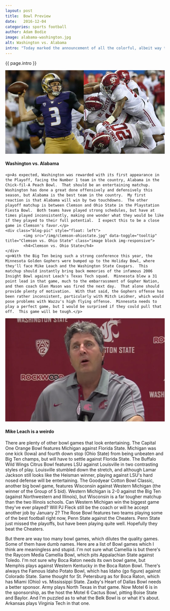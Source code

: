```yaml
---
layout: post
title:  Bowl Preview
date:   2016-12-04
categories: sports football
author: Adam Bodie
image: alabama-washington.jpg
alt: Washington vs. Alabama
intro: "Today marked the announcement of all the colorful, albeit way too many, bowl games, most notably the College Football Playoff and New Year's Six games.  The Oregon Ducks weren't eligible, but the Gophers were, so I'll only have one game I need to watch.  Here are my thoughts on the more exciting bowls and playoffs."
---
```

<div class="article">
<p> {{ page.intro }}</p>
<div class="blog-pic">
		<img src="/img/alabama-washington.jpg" data-toggle="tooltip" title="Washington vs. Alabama" class="image block img-responsive">
		<h4>Washington vs. Alabama</h4>
</div>

    <p>As expected, Washington was rewarded with its first appearance in the Playoff, facing the Number 1 team in the country, Alabama in the Chick-fil-A Peach Bowl.  That should be an entertaining matchup.  Washington has done a great done offensively and defensively this season, but Alabama is the best team in the country.  My first reaction is that Alabama will win by two touchdowns.  The other playoff matchup is between Clemson and Ohio State in the Playstation Fiesta Bowl.  Both teams have played strong schedules, but have at times played inconsistently, making one wonder what they would be like if they played to their full potential.  I expect this to be a close game in Clemson's favor.</p>
    <div class="blog-pic" style="float: left">
    		<img src="/img/clemson-ohiostate.jpg" data-toggle="tooltip" title="Clemson vs. Ohio State" class="image block img-responsive">
    		<h4>Clemson vs. Ohio State</h4>
    </div>
    <p>With the Big Ten being such a strong conference this year, the Minnesota Golden Gophers were bumped up to the Holiday Bowl, where they'll face Mike Leach and the Washington State Cougars.  This matchup should instantly bring back memories of the infamous 2006 Insight Bowl against Leach's Texas Tech squad.  Minnesota blew a 31 point lead in that game, much to the embarrassment of Gopher Nation, and then coach Glen Mason was fired the next day.  That alone should provide plenty of motivation.  With that said, the Gophers offense has been rather inconsistent, particularly with Mitch Leidner, which would pose problems with Wazzu's high flying offense.  Minnesota needs to play a perfect game, but I would be surprised if they could pull that off.  This game will be tough.</p>
<div class="blog-pic">
		<img src="/img/mike-leach.jpg" data-toggle="tooltip" title="Mike Leach" class="image block img-responsive">
		<h4>Mike Leach is a weirdo</h4>
</div>
    <p>There are plenty of other bowl games that look entertaining.  The Capital One Orange Bowl features Michigan against Florida State.  Michigan was one kick (Iowa) and fourth down stop (Ohio State) from being unbeaten and Big Ten champs, but will have to settle against Florida State.  The Buffalo Wild Wings Citrus Bowl features LSU against Louisville in two contrasting styles of play.  Louisville stumbled down the stretch, and although Lamar Jackson still looks like the Heisman winner, playing against LSU's hard nosed defense will be entertaining.  The Goodyear Cotton Bowl Classic, another big bowl game, features Wisconsin against Western Michigan (the winner of the Group of 5 bid).  Western Michigan is 2-0 against the Big Ten (against Northwestern and Illinois), but Wisconsin is a far tougher matchup than the two Illinois schools.  Can Western Michigan win the biggest game they've ever played?  Will PJ Fleck still be the coach or will he accept another job by January 2?  The Rose Bowl features two teams playing some of the best football right now, Penn State against the Cheaters.  Penn State just missed the playoffs, but have been playing quite well.  Hopefully they beat the Cheaters.</p>

<p>But there are way too many bowl games, which dilutes the quality games.  Some of them have dumb names.  Here are a list of Bowl games which I think are meaningless and stupid.  I'm not sure what Camellia is but there's the Raycom Media Camellia Bowl, which pits Appalachian State against Toledo.  I'm not sure why Boca Raton needs its own bowl game, but Memphis plays against Western Kentucky in the Boca Raton Bowl.  There's always the Famous Idaho Potato Bowl, which has Idaho (go figure) against Colorado State.  Same thought for St. Petersburg as for Boca Raton, which has Miami (Ohio) vs. Mississippi State.  Zaxby's Heart of Dallas Bowl needs a better sponsor.  Army plays North Texas in that game.  Now Motel 6 is in the sponsorship, as the host the Motel 6 Cactus Bowl, pitting Boise State and Baylor.  And I'm puzzled as to what the Belk Bowl is or what it's about.  Arkansas plays Virginia Tech in that one.</p>


</div>